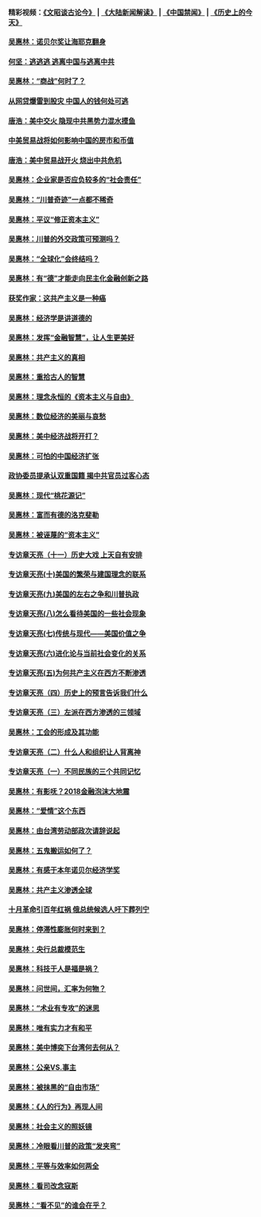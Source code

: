 #### 精彩视频：[《文昭谈古论今》](https://github.com/gfw-breaker/wenzhao/blob/master/README.md?t=12251531) | [《大陆新闻解读》](https://github.com/gfw-breaker/ntdtv-comedy/blob/master/README.md?t=12251531) | [《中国禁闻》](https://github.com/gfw-breaker/ntdtv-news/blob/master/README.md?t=12251531) | [《历史上的今天》](https://github.com/gfw-breaker/today-in-history/blob/master/README.md?t=12251531) 

#### [吴惠林：诺贝尔奖让海耶克翻身](../pages/nsc423/n10890049.md?t=12251531) 

#### [何坚：逃逃逃 逃离中国与逃离中共](../pages/nsc423/n10592891.md?t=12251531) 

#### [吴惠林：“商战”何时了？](../pages/nsc423/n10573558.md?t=12251531) 

#### [从网贷爆雷到股灾 中国人的钱何处可逃](../pages/nsc423/n10572800.md?t=12251531) 

#### [唐浩：美中交火 隐现中共黑势力混水摸鱼](../pages/nsc423/n10544040.md?t=12251531) 

#### [中美贸易战将如何影响中国的房市和币值](../pages/nsc423/n10543697.md?t=12251531) 

#### [唐浩：美中贸易战开火 烧出中共危机](../pages/nsc423/n10540126.md?t=12251531) 

#### [吴惠林：企业家是否应负较多的“社会责任”](../pages/nsc423/n10535022.md?t=12251531) 

#### [吴惠林：“川普奇迹”一点都不稀奇](../pages/nsc423/n10512808.md?t=12251531) 

#### [吴惠林：平议“修正资本主义”](../pages/nsc423/n10495724.md?t=12251531) 

#### [吴惠林：川普的外交政策可预测吗？](../pages/nsc423/n10462387.md?t=12251531) 

#### [吴惠林：“全球化”会终结吗？](../pages/nsc423/n10452838.md?t=12251531) 

#### [吴惠林：有“德”才能走向民主化金融创新之路](../pages/nsc423/n10432292.md?t=12251531) 

#### [获奖作家：这共产主义是一种癌](../pages/nsc423/n10431541.md?t=12251531) 

#### [吴惠林：经济学是讲道德的](../pages/nsc423/n10398014.md?t=12251531) 

#### [吴惠林：发挥“金融智慧”，让人生更美好](../pages/nsc423/n10375019.md?t=12251531) 

#### [吴惠林：共产主义的真相](../pages/nsc423/n10351394.md?t=12251531) 

#### [吴惠林：重拾古人的智慧](../pages/nsc423/n10337691.md?t=12251531) 

#### [吴惠林：理念永恒的《资本主义与自由》](../pages/nsc423/n10316274.md?t=12251531) 

#### [吴惠林：数位经济的美丽与哀愁](../pages/nsc423/n10292946.md?t=12251531) 

#### [吴惠林：美中经济战将开打？](../pages/nsc423/n10258825.md?t=12251531) 

#### [吴惠林：可怕的中国经济扩张](../pages/nsc423/n10219147.md?t=12251531) 

#### [政协委员提承认双重国籍 揭中共官员过客心态](../pages/nsc423/n10208809.md?t=12251531) 

#### [吴惠林：现代“桃花源记”](../pages/nsc423/n10185234.md?t=12251531) 

#### [吴惠林：富而有德的洛克斐勒](../pages/nsc423/n10142264.md?t=12251531) 

#### [吴惠林：被诬蔑的“资本主义”](../pages/nsc423/n10124816.md?t=12251531) 

#### [专访章天亮（十一）历史大戏 上天自有安排](../pages/nsc423/n10094905.md?t=12251531) 

#### [专访章天亮(十)美国的繁荣与建国理念的联系](../pages/nsc423/n10094899.md?t=12251531) 

#### [专访章天亮(九)美国的左右之争和川普执政](../pages/nsc423/n10094889.md?t=12251531) 

#### [专访章天亮(八)怎么看待美国的一些社会现象](../pages/nsc423/n10094857.md?t=12251531) 

#### [专访章天亮(七)传统与现代——美国价值之争](../pages/nsc423/n10093140.md?t=12251531) 

#### [专访章天亮(六)进化论与当前社会变化的关系](../pages/nsc423/n10092036.md?t=12251531) 

#### [专访章天亮(五)为何共产主义在西方不断渗透](../pages/nsc423/n10083620.md?t=12251531) 

#### [专访章天亮（四）历史上的预言告诉我们什么](../pages/nsc423/n10083606.md?t=12251531) 

#### [专访章天亮（三）左派在西方渗透的三领域](../pages/nsc423/n10081115.md?t=12251531) 

#### [吴惠林：工会的形成及其功能](../pages/nsc423/n10080633.md?t=12251531) 

#### [专访章天亮（二）什么人和组织让人背离神](../pages/nsc423/n10076637.md?t=12251531) 

#### [专访章天亮（一）不同民族的三个共同记忆](../pages/nsc423/n10074188.md?t=12251531) 

#### [吴惠林：有影呒？2018金融泡沫大地震](../pages/nsc423/n10040534.md?t=12251531) 

#### [吴惠林：“爱情”这个东西](../pages/nsc423/n10019423.md?t=12251531) 

#### [吴惠林：由台湾劳动部政次请辞说起](../pages/nsc423/n9979679.md?t=12251531) 

#### [吴惠林：五鬼搬运如何了？](../pages/nsc423/n9925338.md?t=12251531) 

#### [吴惠林：有感于本年诺贝尔经济学奖](../pages/nsc423/n9871883.md?t=12251531) 

#### [吴惠林：共产主义渗透全球](../pages/nsc423/n9812748.md?t=12251531) 

#### [十月革命引百年红祸 俄总统候选人吁下葬列宁](../pages/nsc423/n9810182.md?t=12251531) 

#### [吴惠林：停滞性膨胀何时来到？](../pages/nsc423/n9764136.md?t=12251531) 

#### [吴惠林：央行总裁模范生](../pages/nsc423/n9728134.md?t=12251531) 

#### [吴惠林：科技于人是福是祸？](../pages/nsc423/n9672982.md?t=12251531) 

#### [吴惠林：问世间，汇率为何物？](../pages/nsc423/n9621788.md?t=12251531) 

#### [吴惠林：“术业有专攻”的迷思](../pages/nsc423/n9580363.md?t=12251531) 

#### [吴惠林：唯有实力才有和平](../pages/nsc423/n9529599.md?t=12251531) 

#### [吴惠林：美中博奕下台湾何去何从？](../pages/nsc423/n9483598.md?t=12251531) 

#### [吴惠林：公亲VS.事主](../pages/nsc423/n9425637.md?t=12251531) 

#### [吴惠林：被抹黑的“自由市场”](../pages/nsc423/n9351545.md?t=12251531) 

#### [吴惠林：《人的行为》再现人间](../pages/nsc423/n9296339.md?t=12251531) 

#### [吴惠林：社会主义的照妖镜](../pages/nsc423/n9243460.md?t=12251531) 

#### [吴惠林：冷眼看川普的政策“发夹弯”](../pages/nsc423/n9120684.md?t=12251531) 

#### [吴惠林：平等与效率如何两全](../pages/nsc423/n9075430.md?t=12251531) 

#### [吴惠林：看司改念寇斯](../pages/nsc423/n9024915.md?t=12251531) 

#### [吴惠林：“看不见”的谁会在乎？](../pages/nsc423/n8977488.md?t=12251531) 

